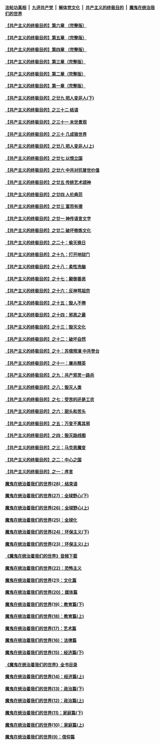 

####  [法轮功真相](../../../../basic/blob/master/README.md?t=04150030) &nbsp;|&nbsp; [九评共产党](../../../../9ping.md/blob/master/README.md?t=04150030) &nbsp;|&nbsp; [解体党文化](../../../../jtdwh.md/blob/master/README.md?t=04150030)  &nbsp;|&nbsp; [共产主义的终极目的](../../../../gczydzjmd.md/blob/master/README.md?t=04150030) &nbsp;|&nbsp; [魔鬼在统治我们的世界](../../../../mgztzwmdsj.md/blob/master/README.md?t=04150030) 

#### [【共产主义的终极目的】第六章 （完整版）](../pages/nsc422/n11428913.md?t=04150030) 

#### [【共产主义的终极目的】第五章 （完整版）](../pages/nsc422/n11428912.md?t=04150030) 

#### [【共产主义的终极目的】第四章 （完整版）](../pages/nsc422/n11428907.md?t=04150030) 

#### [【共产主义的终极目的】第三章（完整版）](../pages/nsc422/n11428848.md?t=04150030) 

#### [【共产主义的终极目的】第二章（完整版）](../pages/nsc422/n11428831.md?t=04150030) 

#### [【共产主义的终极目的】第一章（完整版）](../pages/nsc422/n11417651.md?t=04150030) 

#### [【共产主义的终极目的】之廿九 把人变非人(下)](../pages/nsc422/n11344140.md?t=04150030) 

#### [【共产主义的终极目的】之三十二 结语](../pages/nsc422/n11360535.md?t=04150030) 

#### [【共产主义的终极目的】之三十一 末世景观](../pages/nsc422/n11351129.md?t=04150030) 

#### [【共产主义的终极目的】之三十 几成狼世界](../pages/nsc422/n11348280.md?t=04150030) 

#### [【共产主义的终极目的】之廿八 把人变非人(上)](../pages/nsc422/n11340492.md?t=04150030) 

#### [【共产主义的终极目的】之廿七 以恨立国](../pages/nsc422/n11336944.md?t=04150030) 

#### [【共产主义的终极目的】之廿六 中共对抗普世价值](../pages/nsc422/n11324785.md?t=04150030) 

#### [【共产主义的终极目的】之廿五 传统艺术颂神](../pages/nsc422/n11296396.md?t=04150030) 

#### [【共产主义的终极目的】之廿四 人伦典范](../pages/nsc422/n11296397.md?t=04150030) 

#### [【共产主义的终极目的】之廿三 富而有德](../pages/nsc422/n11283598.md?t=04150030) 

#### [【共产主义的终极目的】之廿一 神传语言文字](../pages/nsc422/n11263265.md?t=04150030) 

#### [【共产主义的终极目的】之廿二 破坏修炼文化](../pages/nsc422/n11245728.md?t=04150030) 

#### [【共产主义的终极目的】之二十：偷天换日](../pages/nsc422/n11238846.md?t=04150030) 

#### [【共产主义的终极目的】之十九：打开地狱门](../pages/nsc422/n11206376.md?t=04150030) 

#### [【共产主义的终极目的】之十八：柔性洗脑](../pages/nsc422/n11199994.md?t=04150030) 

#### [【共产主义的终极目的】之十七：颠倒善恶](../pages/nsc422/n11179782.md?t=04150030) 

#### [【共产主义的终极目的】之十六：反神骂祖宗](../pages/nsc422/n11166798.md?t=04150030) 

#### [【共产主义的终极目的】之十五：毁人不倦](../pages/nsc422/n11166792.md?t=04150030) 

#### [【共产主义的终极目的】之十四：邪恶之最](../pages/nsc422/n11150249.md?t=04150030) 

#### [【共产主义的终极目的】之十三：毁灭文化](../pages/nsc422/n11135227.md?t=04150030) 

#### [【共产主义的终极目的】之十二：破坏自然](../pages/nsc422/n11135214.md?t=04150030) 

#### [【共产主义的终极目的】之十：苏俄预演 中共登台](../pages/nsc422/n11118424.md?t=04150030) 

#### [【共产主义的终极目的】之十一：屠杀精英](../pages/nsc422/n11118442.md?t=04150030) 

#### [【共产主义的终极目的】之九：共产邪灵一路杀](../pages/nsc422/n11114139.md?t=04150030) 

#### [【共产主义的终极目的】之八：毁灭人类](../pages/nsc422/n11108503.md?t=04150030) 

#### [【共产主义的终极目的】之七：受苦的还是工农](../pages/nsc422/n11101809.md?t=04150030) 

#### [【共产主义的终极目的】之六：甜头和苦头](../pages/nsc422/n11096971.md?t=04150030) 

#### [【共产主义的终极目的】之五：万变不离其邪](../pages/nsc422/n11091285.md?t=04150030) 

#### [【共产主义的终极目的】之四：毁灭路线图](../pages/nsc422/n11086284.md?t=04150030) 

#### [【共产主义的终极目的】之三：马克思魔变](../pages/nsc422/n11061941.md?t=04150030) 

#### [【共产主义的终极目的】之二：中心之国](../pages/nsc422/n11047728.md?t=04150030) 

#### [【共产主义的终极目的】之一：序言](../pages/nsc422/n11086077.md?t=04150030) 

#### [魔鬼在统治着我们的世界(28)：结束语](../pages/nsc422/n10936246.md?t=04150030) 

#### [魔鬼在统治着我们的世界(27)：全球野心(下)](../pages/nsc422/n10928319.md?t=04150030) 

#### [魔鬼在统治着我们的世界(26)：全球野心(上)](../pages/nsc422/n10900318.md?t=04150030) 

#### [魔鬼在统治着我们的世界(25)：全球化](../pages/nsc422/n10788205.md?t=04150030) 

#### [魔鬼在统治着我们的世界(24)：环保主义(下)](../pages/nsc422/n10695307.md?t=04150030) 

#### [魔鬼在统治着我们的世界(23)：环保主义(上)](../pages/nsc422/n10688613.md?t=04150030) 

#### [《魔鬼在统治着我们的世界》音频下载](../pages/nsc422/n10635553.md?t=04150030) 

#### [魔鬼在统治着我们的世界(22)：恐怖主义](../pages/nsc422/n10614727.md?t=04150030) 

#### [魔鬼在统治着我们的世界(21)：文化篇](../pages/nsc422/n10597706.md?t=04150030) 

#### [魔鬼在统治着我们的世界(20)：媒体篇](../pages/nsc422/n10586579.md?t=04150030) 

#### [魔鬼在统治着我们的世界(19)：教育篇(下)](../pages/nsc422/n10564808.md?t=04150030) 

#### [魔鬼在统治着我们的世界(18)：教育篇(上)](../pages/nsc422/n10526970.md?t=04150030) 

#### [魔鬼在统治着我们的世界(17)：艺术篇](../pages/nsc422/n10499093.md?t=04150030) 

#### [魔鬼在统治着我们的世界(16)：法律篇](../pages/nsc422/n10485969.md?t=04150030) 

#### [魔鬼在统治着我们的世界(15)：经济篇(下)](../pages/nsc422/n10469975.md?t=04150030) 

#### [《魔鬼在统治着我们的世界》全书目录](../pages/nsc422/n10464261.md?t=04150030) 

#### [魔鬼在统治着我们的世界(14)：经济篇(上)](../pages/nsc422/n10457370.md?t=04150030) 

#### [魔鬼在统治着我们的世界(13)：政治篇(下)](../pages/nsc422/n10448270.md?t=04150030) 

#### [魔鬼在统治着我们的世界(12)：政治篇(上)](../pages/nsc422/n10444576.md?t=04150030) 

#### [魔鬼在统治着我们的世界(11)：家庭篇(下)](../pages/nsc422/n10440961.md?t=04150030) 

#### [魔鬼在统治着我们的世界(10)：家庭篇(上)](../pages/nsc422/n10435448.md?t=04150030) 

#### [魔鬼在统治着我们的世界(9)：信仰篇](../pages/nsc422/n10432159.md?t=04150030) 

